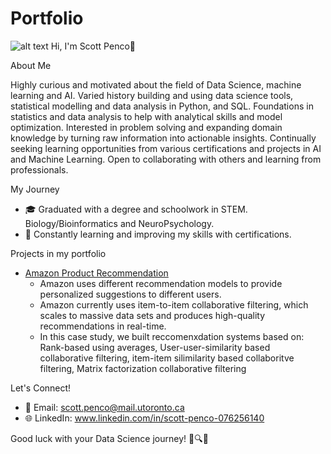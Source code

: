 # Portfolio
![alt text](https://api.careers.fresenius.com/images/4a9e0fed-f1d2-49ce-92d1-8af5ba2df041)
Hi, I'm Scott Penco👋

About Me

Highly curious and motivated about the field of Data Science, machine learning and AI. Varied history building and using data science tools, statistical modelling and data analysis in Python, and SQL. Foundations in statistics and data analysis to help with analytical skills and model optimization. Interested in problem solving and expanding domain knowledge by turning raw information into actionable insights. Continually seeking learning opportunities from various certifications and projects in AI and Machine Learning. Open to collaborating with others and learning from professionals.

My Journey
- 🎓 Graduated with a degree and schoolwork in STEM. Biology/Bioinformatics and NeuroPsychology.
- 🌱 Constantly learning and improving my skills with certifications.


Projects in my portfolio

-  [Amazon Product Recommendation](https://github.com/scottpenco/Portfolio/tree/main/Amazon%20Product%20Recommendation)
    - Amazon uses different recommendation models to provide personalized suggestions to different users.
    - Amazon currently uses item-to-item collaborative filtering, which scales to massive data sets and produces high-quality recommendations in real-time.
    - In this case study, we built reccomenxdation systems based on: Rank-based using averages, User-user-similarity based collaborative filtering, item-item silimilarity based collaboritve filtering, Matrix factorization collaborative filtering

Let's Connect!
- 📧 Email: scott.penco@mail.utoronto.ca
- 🌐 LinkedIn: www.linkedin.com/in/scott-penco-076256140

Good luck with your Data Science journey! 🚀🔍🤖

